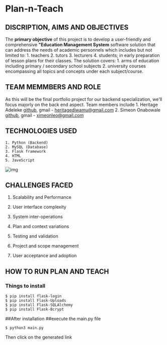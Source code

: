 # Plan-n-Teach

## DISCRIPTION, AIMS AND OBJECTIVES

The **primary objective** of this project is to develop a user-friendly and comprehensive **"Education Management System** software solution that can address the needs of academic personnels which includes but not limited to:
	1. teachers
	2. tutors
	3. lecturers
	4. students;
in early preparation of lesson plans for their classes.
The solution covers:
	1. arms of education including primary / secondary school subjects
	2. university courses encompassing all topics and concepts under each subject/course.


## TEAM MEMMBERS AND ROLE

As this will be the final portfolio project for our backend specialization, we'll focus majorly on the back end aspect.
Team members include
	1. Heritage Adeleke
[github](https://github.com/Adetops),
gmail - heritagediwamu@gmail.com
	2. Simeon Onabowale
[github](https://github.com/XimeonLeo),
gmail - ximeonleo@gmail.com


## TECHNOLOGIES USED

	1. Python (Backend)
	2. MySQL (Database)
	3. Flask framework
	4. HTML
	5. JaveScript


![img](https://s3.amazonaws.com/intranet-projects-files/concepts/74/hbnb_step5.png)


## CHALLENGES FACED

1. Scalability and Performance

2. User interface complexity

3. System inter-operations

4. Plan and context variations

5. Testing and validation

6. Project and scope management

7. User acceptance and adoption

## HOW TO RUN PLAN AND TEACH

### Things to install

```
$ pip install flask-login
$ pip install Flask-Uploads
$ pip install Flask-SQLAlchemy
$ pip install Flask-Bcrypt

```

##After installation
##execute the main.py file
```
$ python3 main.py
```

Then click on the generated link
